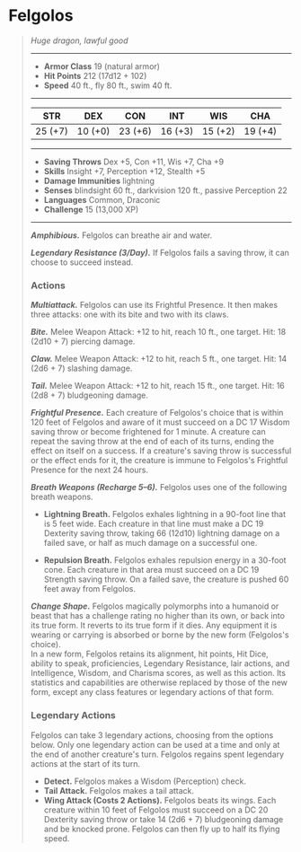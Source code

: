 # Felgolos
>*Huge dragon, lawful good*
>___
>- **Armor Class** 19 (natural armor)
>- **Hit Points** 212 (17d12 + 102)
>- **Speed** 40 ft., fly 80 ft., swim 40 ft.
>___
>|STR|DEX|CON|INT|WIS|CHA|
>|:---:|:---:|:---:|:---:|:---:|:---:|
>|25 (+7)|10 (+0)|23 (+6)|16 (+3)|15 (+2)|19 (+4)|
>___
>- **Saving Throws** Dex +5, Con +11, Wis +7, Cha +9
>- **Skills** Insight +7, Perception +12, Stealth +5
>- **Damage Immunities** lightning
>- **Senses** blindsight 60 ft., darkvision 120 ft., passive Perception 22
>- **Languages** Common, Draconic
>- **Challenge** 15 (13,000 XP)
>___
>***Amphibious.*** Felgolos can breathe air and water.  
>
>***Legendary Resistance (3/Day).*** If Felgolos fails a saving throw, it can choose to succeed instead.  
>
>### Actions
>***Multiattack.*** Felgolos can use its Frightful Presence. It then makes three attacks: one with its bite and two with its claws.  
>
>***Bite.*** Melee Weapon Attack: +12 to hit, reach 10 ft., one target. Hit: 18 (2d10 + 7) piercing damage.  
>
>***Claw.*** Melee Weapon Attack: +12 to hit, reach 5 ft., one target. Hit: 14 (2d6 + 7) slashing damage.  
>
>***Tail.*** Melee Weapon Attack: +12 to hit, reach 15 ft., one target. Hit: 16 (2d8 + 7) bludgeoning damage.  
>
>***Frightful Presence.*** Each creature of Felgolos's choice that is within 120 feet of Felgolos and aware of it must succeed on a DC 17 Wisdom saving throw or become frightened for 1 minute. A creature can repeat the saving throw at the end of each of its turns, ending the effect on itself on a success. If a creature's saving throw is successful or the effect ends for it, the creature is immune to Felgolos's Frightful Presence for the next 24 hours.  
>
>***Breath Weapons (Recharge 5–6).*** Felgolos uses one of the following breath weapons.  
>- **Lightning Breath.** Felgolos exhales lightning in a 90-foot line that is 5 feet wide. Each creature in that line must make a DC 19 Dexterity saving throw, taking 66 (12d10) lightning damage on a failed save, or half as much damage on a successful one.
>
>- **Repulsion Breath.** Felgolos exhales repulsion energy in a 30-foot cone. Each creature in that area must succeed on a DC 19 Strength saving throw. On a failed save, the creature is pushed 60 feet away from Felgolos.
>
>
>***Change Shape.*** Felgolos magically polymorphs into a humanoid or beast that has a challenge rating no higher than its own, or back into its true form. It reverts to its true form if it dies. Any equipment it is wearing or carrying is absorbed or borne by the new form (Felgolos's choice).  
>In a new form, Felgolos retains its alignment, hit points, Hit Dice, ability to speak, proficiencies, Legendary Resistance, lair actions, and Intelligence, Wisdom, and Charisma scores, as well as this action. Its statistics and capabilities are otherwise replaced by those of the new form, except any class features or legendary actions of that form.  
>
>### Legendary Actions
>Felgolos can take 3 legendary actions, choosing from the options below. Only one legendary action can be used at a time and only at the end of another creature's turn. Felgolos regains spent legendary actions at the start of its turn.
>
>- **Detect.** Felgolos makes a Wisdom (Perception) check.
>- **Tail Attack.** Felgolos makes a tail attack.
>- **Wing Attack (Costs 2 Actions).** Felgolos beats its wings. Each creature within 10 feet of Felgolos must succeed on a DC 20 Dexterity saving throw or take 14 (2d6 + 7) bludgeoning damage and be knocked prone. Felgolos can then fly up to half its flying speed.